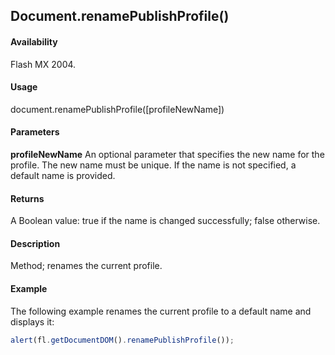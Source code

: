 ## Document.renamePublishProfile()

#### Availability

Flash MX 2004.

#### Usage

document.renamePublishProfile([profileNewName])

#### Parameters

**profileNewName** An optional parameter that specifies the new name for the profile. The new name must be unique. If the name is not specified, a default name is provided.

#### Returns

A Boolean value: true if the name is changed successfully; false otherwise.

#### Description

Method; renames the current profile.

#### Example

The following example renames the current profile to a default name and displays it:

```javascript
alert(fl.getDocumentDOM().renamePublishProfile());
```
